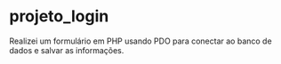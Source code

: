 # projeto_login
Realizei um formulário em PHP usando PDO para conectar ao banco de dados e salvar as informações.

